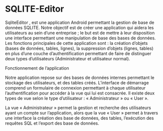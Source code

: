 # SQLITE-Editor

SqliteEditor , est une application Android permettant la gestion de base de données SQLITE.
Notre objectif est de créer une application qui aidera les utilisateurs au sein d’une entreprise ; le but est de mettre à leur disposition une interface permettant une manipulation de base des bases de données.
Les fonctions principales de cette application sont : la création d’objets (bases de données, tables, lignes), la suppression d’objets (lignes, tables) en plus d’une couche d’authentification permettant de faire de distinguer deux types d’utilisateurs (Administrateur et utilisateur normal).

Fonctionnement de l’application

Notre application repose sur des bases de données internes permettant le stockage des utilisateurs, et des tables créés.
L’interface de démarrage comprend un formulaire de connexion permettant à chaque utilisateur l’authentification pour accéder à la vue qui lui est consacrée.
Il existe deux types de vue selon le type d’utilisateur : « Administrateur » ou « User ».
 
La vue « Administrateur » permet la gestion et recherche des utilisateurs ayant un compte sur l’application, alors que la vue « User » permet à travers une interface la création des base de données, des tables, l’exécution des requêtes SQL et l’export des base de données.
